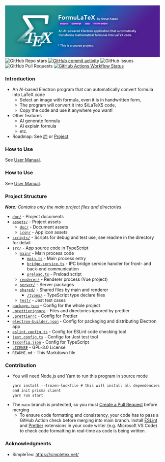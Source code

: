 ![FormuLaTeX](/assets/doc/readme-banner.png)  
![GitHub Repo stars](https://img.shields.io/github/stars/Leo204-LKY/FormuLaTeX?style=for-the-badge)
[![GitHub commit activity](https://img.shields.io/github/commit-activity/t/Leo204-LKY/FormuLaTeX?style=for-the-badge)](https://github.com/Leo204-LKY/FormuLaTeX/commits/main/)
![GitHub Issues](https://img.shields.io/github/issues/Leo204-LKY/FormuLaTeX?style=for-the-badge)
![GitHub Pull Requests](https://img.shields.io/github/issues-pr/Leo204-LKY/FormuLaTeX?style=for-the-badge)
[![GitHub Actions Workflow Status](https://img.shields.io/github/actions/workflow/status/Leo204-LKY/FormuLaTeX/eslint.yml?style=for-the-badge)](https://github.com/Leo204-LKY/FormuLaTeX/actions/workflows/eslint.yml)

### Introduction

- An AI-based Electron program that can automatically convert formula into LaTeX code
    - Select an image with formula, even it is in handwritten form,
    - The program will convert it into $\LaTeX$ code,
    - Copy the code and use it anywhere you want!
- Other features
    - AI generate formula
    - AI explain formula
    - etc.
- Roadmap: See [#1](https://github.com/Leo204-LKY/FormuLaTeX/issues/1)
  or [Project](https://github.com/users/Leo204-LKY/projects/3/views/4)

### How to Use

See [User Manual](/doc/03-manual/user-manual.md).

### How to Use

See [User Manual](/doc/03-manual/user-manual.md).

### Project Structure

_**Note:** Contains only the main project files and directories_

- [`doc/`](/doc/) - Project documents
- [`assets/`](/assets/) - Project assets
    - [`doc/`](/assets/doc/) - Document assets
    - [`icon/`](/assets/icon/) - App icon assets
- [`scripts/`](/scripts/) - Scripts for debug and test use, see readme in the directory for detail
- [`src/`](/src/) - App source code in TypeScript
    - [`main/`](/src/main/) - Main process code
        - [`main.ts`](/src/main/main.ts) - Main process entry
        - [`bridge-service.ts`](/src/main/bridge-service.ts) - IPC bridge service handler for front- and back-end
          communication
        - [`preload.ts`](/src/main/preload.ts) - Preload script
    - [`renderer/`](/src/renderer/) - Renderer process (Vue project)
    - [`server/`](/src/server/) - Server packages
    - [`shared/`](/src/shared/) - Shared files by main and renderer
        - [`/types/`](/src/shared/types/) - TypeScript type declare files
    - [`test/`](/src/test/) - Jest test cases
- [`package.json`](/package.json) - Config for the whole project
- [`.prettierignore`](/.prettierignore) - Files and directories ignored by prettier
- [`.prettierrc`](/.prettierrc) - Config for Prettier
- [`electron-builder.json`](/electron-builder.json) - Config for packaging and distributing Electron app
- [`eslint.config.ts`](/eslint.config.ts) - Config for ESLint code checking tool
- [`jest.config.ts`](/jest.config.ts) - Confige for Jest test tool
- [`tsconfig.json`](/tsconfig.json) - Config for TypeScript
- [`LICENSE`](/LICENSE) - GPL-3.0 License
- `README.md` - This Markdown file

### Contribution

- You will need Node.js and Yarn to run this program in source mode
  ```shell
  yarn install --frozen-lockfile # this will install all dependencies and init prisma client
  yarn run start
  ```
- The `main` branch is protected, so you must [Create a Pull Request](https://github.com/Leo204-LKY/FormuLaTeX/compare)
  before merging
    - To ensure code formatting and consistency, your code has to pass a GitHub Action check before merging into main
      branch. Install [ESLint](https://eslint.org/) and [Prettier](https://prettier.io/) extensions in your code
      writer (e.g. Microsoft VS Code) to check code formatting in real-time as code is being written.

### Acknowledgments

- SimpleTex: https://simpletex.net/

